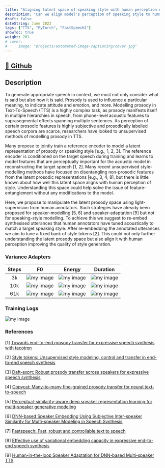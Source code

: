 ```yaml
---
title: "Aligning latent space of speaking style with human perception using a re-embedding strategy"
description: "Can we align model's perception of speaking style to human?"
draft: false
dateString: June 2023
tags: ["TTS", "PyTorch", "FastSpeech2"]
showToc: true
weight: 201
# cover:
#     image: "projects/automated-image-captioning/cover.jpg"
--- 
```

<!-- dateString: Jan 2021 - May 2021 -->

## [🔗 Github](https://github.com/lordzuko/SpeakingStyle)

## Description
To generate appropriate speech in context, we must not only consider what is said but also how it is said. Prosody is used to influence a particular meaning, to indicate attitude and emotion, and more. Modelling prosody in Text-To-Speech (TTS) is a highly complex task, as prosody manifests itself in multiple hierarchies in speech, from phone-level acoustic features to suprasegmental effects spanning multiple sentences. As perception of certain prosodic features is highly subjective and prosodically labelled speech corpora are scarce, researchers have looked to unsupervised methods of modelling prosody in TTS.

Many propose to jointly train a reference encoder to model a latent representation of prosody or speaking style [e.g., 1, 2, 3]. The reference encoder is conditioned on the target speech during training and learns to model features that are perceptually important for the acoustic model in reconstructing the target speech [1, 2]. Many recent unsupervised style-modelling methods have focused on disentangling non-prosodic features from the latent prosodic representations [e.g., 3, 4, 8], but there is little known about how well this latent space aligns with human perception of style. Understanding this space could help solve the issue of feature-entanglement without any modifications to the model.

Here, we propose to manipulate the latent prosody space using light-supervision from human annotators. Such strategies have already been proposed for speaker-modelling [5, 6] and speaker-adaptation [9] but not for speaking-style modelling. To achieve this we suggest to re-embed synthesised utterances that human annotators have tuned acoustically to match a target speaking style. After re-embedding the annotated utterances we aim to tune a fixed bank of style tokens [2]. This could not only further understanding the latent prosody space but also align it with human perception improving the quality of style generation.

### Variance Adapters


| Steps |                            F0                             |                           Energy                           |                           Duration                           |
| :---: | :-------------------------------------------------------: | :--------------------------------------------------------: | :----------------------------------------------------------: |
|  3k   | ![my image](images/projects/speaking-style/3k/pitch.png)  | ![my image](images/projects/speaking-style/3k/energy.png)  | ![my image](images/projects/speaking-style/3k/duration.png)  |
|  10k  | ![my image](images/projects/speaking-style/10k/pitch.png) | ![my image](images/projects/speaking-style/10k/energy.png) | ![my image](images/projects/speaking-style/10k/duration.png) |
|  61k  | ![my image](images/projects/speaking-style/61k/pitch.png) | ![my image](images/projects/speaking-style/61k/energy.png) | ![my image](images/projects/speaking-style/61k/duration.png) |


### Training Logs

![my image](images/projects/speaking-style/training_log.png)

### References

[1] [Towards end-to-end prosody transfer for expressive speech synthesis with tacotron](http://proceedings.mlr.press/v80/skerry-ryan18a.html)

[2] [Style tokens: Unsupervised style modeling, control and transfer in end-to-end speech synthesis](http://proceedings.mlr.press/v80/wang18h.html?ref=https://githubhelp.com)

[3] [Daft-exprt: Robust prosody transfer across speakers for expressive speech synthesis](https://arxiv.org/abs/2108.02271)

[4] [Copycat: Many-to-many fine-grained prosody transfer for neural text-to-speech](https://arxiv.org/abs/2004.14617)

[5] [Perceptual-similarity-aware deep speaker representation learning for multi-speaker generative modeling](https://ieeexplore.ieee.org/iel7/6570655/9289074/09354556.pdf)

[6] [DNN-based Speaker Embedding Using Subjective Inter-speaker Similarity for Multi-speaker Modeling in Speech Synthesis](https://arxiv.org/pdf/1907.08294)

[7] [Fastspeech: Fast, robust and controllable text to speech](https://proceedings.neurips.cc/paper/2019/hash/f63f65b503e22cb970527f23c9ad7db1-Abstract.html)

[8] [Effective use of variational embedding capacity in expressive end-to-end speech synthesis](https://arxiv.org/abs/1906.03402)

[9] [Human-in-the-loop Speaker Adaptation for DNN-based Multi-speaker TTS](https://arxiv.org/abs/2206.10256)
